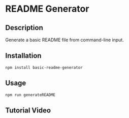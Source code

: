 # README Generator
## **Description**

Generate a basic README file from command-line input.
## **Installation**

```shell
npm install basic-readme-generator
```
## **Usage**

```shell
npm run generateREADME
```
## **Tutorial Video**
